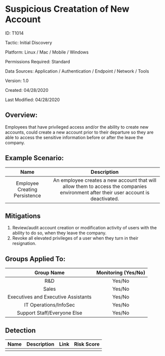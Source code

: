 # **Suspicious Creatation of New Account**

ID: T1014

Tactic: Initial Discovery

Platform: Linux / Mac / Mobile / Windows

Permissions Required: Standard

Data Sources: Application / Authentication / Endpoint / Network / Tools

Version: 1.0

Created: 04/28/2020

Last Modified: 04/28/2020


## **Overview:**
Employees that have privileged access and/or the ability to create new accounts, could create a new account prior to their departure so they are able to access the sensitive information before or after the leave the company. 

## **Example Scenario:**

| Name | Description |
| :---:| :---:|
| Employee Creating Persistence | An employee creates a new account that will allow them to access the companies environment after their user account is deactivated.  |
  

## **Mitigations**

1. Review/audit account creation or modification activity of users with the ability to do so, when they leave the company. 
2. Revoke all elevated privileges of a user when they turn in their resignation.  



## **Groups Applied To:**
| Group Name | Monitoring (Yes/No) |
| :---: | :---:|
| R&D	| Yes/No |
| Sales | Yes/No |
| Executives and Executive Assistants |	Yes/No |
| IT Operations/InfoSec	| Yes/No |
|Support Staff/Everyone Else | Yes/No|

## **Detection**
| Name | Description | Link | Risk Score |
| :---: | :---:|:---: | :---:|
|  | | | |  





